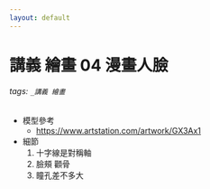 ```yaml
---
layout: default
---
```

# 講義 繪畫 04 漫畫人臉


###### tags: `_講義 繪畫`

* 模型參考
  * https://www.artstation.com/artwork/GX3Ax1
* 細節
  1. 十字線是對稱軸
  2. 臉頰 顴骨
  3. 瞳孔差不多大